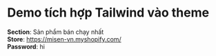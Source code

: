# Demo tích hợp Tailwind vào theme

**Section**: Sản phẩm bán chạy nhất  
**Store**: https://misen-vn.myshopify.com/  
**Password**: hi
